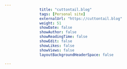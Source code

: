 ---
                title: "cuttontail.blog"
                tags: [Personal site]
                externalUrl: "https://cuttontail.blog"
                weight: 51
                showDate: false
                showAuthor: false
                showReadingTime: false
                showEdit: false
                showLikes: false
                showViews: false
                layoutBackgroundHeaderSpace: false
                ---
